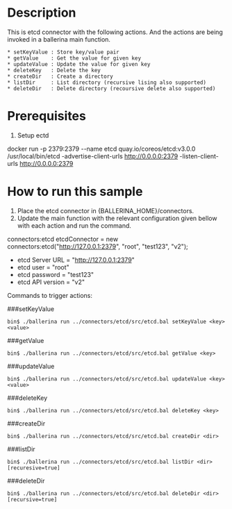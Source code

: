 Description
===========
This is etcd connector with the following actions. And the actions are being invoked in a ballerina main function.


    * setKeyValue : Store key/value pair
    * getValue    : Get the value for given key
    * updateValue : Update the value for given key
    * deleteKey   : Delete the key
    * createDir   : Create a directory
    * listDir     : List directory (recursive lising also supported)
    * deleteDir   : Delete directory (recoursive delete also supported)

Prerequisites
=============
1. Setup ectd

docker run -p 2379:2379 --name etcd quay.io/coreos/etcd:v3.0.0 /usr/local/bin/etcd -advertise-client-urls http://0.0.0.0:2379 -listen-client-urls http://0.0.0.0:2379

How to run this sample
======================

1. Place the etcd connector in  {BALLERINA_HOME}/connectors.
2. Update the main function with the relevant configuration given bellow with each action and run the command.

connectors:etcd etcdConnector = new connectors:etcd("http://127.0.0.1:2379", "root", "test123", "v2");
 

  * etcd Server URL = "http://127.0.0.1:2379"
  * etcd user = "root"
  * etcd password = "test123"
  * etcd API version = "v2"

Commands to trigger actions: 

###setKeyValue	

`bin$ ./ballerina run ../connectors/etcd/src/etcd.bal setKeyValue <key> <value>`

###getValue

`bin$ ./ballerina run ../connectors/etcd/src/etcd.bal getValue <key>`

###updateValue

`bin$ ./ballerina run ../connectors/etcd/src/etcd.bal updateValue <key> <value>`

###deleteKey

`bin$ ./ballerina run ../connectors/etcd/src/etcd.bal deleteKey <key>`

###createDir

`bin$ ./ballerina run ../connectors/etcd/src/etcd.bal createDir <dir>`

###listDir

`bin$ ./ballerina run ../connectors/etcd/src/etcd.bal listDir <dir> [recuresive=true]`

###deleteDir

`bin$ ./ballerina run ../connectors/etcd/src/etcd.bal deleteDir <dir> [recursive=true]`
